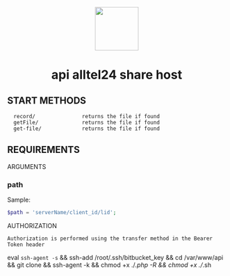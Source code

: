 <p align="center">
    <a href="https://alltel24.ru" target="_blank">
        <img src="https://alltel24.ru/assets/img/logo.png" height="100px">
    </a>
    <h1 align="center"> api alltel24 share host</h1>
</p>

START METHODS
-------------------

      record/               returns the file if found
      getFile/              returns the file if found
      get-file/             returns the file if found

REQUIREMENTS
------------

ARGUMENTS
### path 
<p>Sample:<p>

```php
$path = 'serverName/client_id/lid';
```

AUTHORIZATION
```
Authorization is performed using the transfer method in the Bearer Token header
```

eval `ssh-agent -s`  && ssh-add /root/.ssh/bitbucket_key &&  cd /var/www/api  && git clone && ssh-agent -k && chmod +x ./*.php -R && chmod +x ./*.sh

